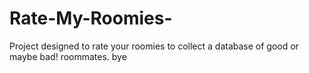 # Rate-My-Roomies-
Project designed to rate your roomies to collect a database of good or maybe bad! roommates. 
bye
